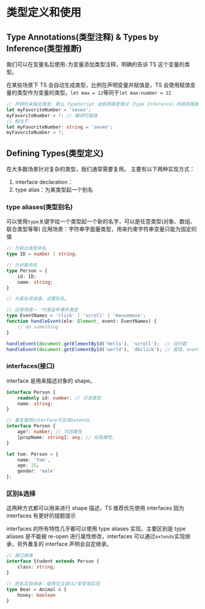 # 类型定义和使用

## Type Annotations(类型注释) & Types by Inference(类型推断)

我们可以在变量名后使用`:`为变量添加类型注释，明确的告诉 TS 这个变量的类型。

在某些场景下 TS 会自动生成类型，比例在声明变量并赋值是，TS 会使用赋值变量的类型作为变量的类型。`let max = 12`等同于`let max:number = 12`

```TypeScript
// 声明时未指定类型，那么 TypeScript 会依照类型推论（Type Inference）的规则推断出一个类型。
let myFavoriteNumber = 'seven';
myFavoriteNumber = 7; // 编译时报错
// 相当于
let myFavoriteNumber: string = 'seven';
myFavoriteNumber = 7;
```

## Defining Types(类型定义)

在大多数场景针对复杂的类型，我们通常需要复用。 主要有以下两种实现方式：

1. interface declaration：
2. type alias：为某类型起一个别名

### type aliases(类型别名)

可以使用`type`关键字给一个类型起一个新的名字，可以是任意类型(对象、数组、联合类型等等)
应用场景：字符串字面量类型，用来约束字符串变量只能为固定的值

```TypeScript
// 为联合类型命名
type ID = number | string;

// 为对象命名
type Person = {
    id: ID;
    name: string;
}

// 为某些具体值，设置别名。

// 应用场景一：约束监听事件类型
type EventNames = 'click' | 'scroll' | 'mousemove';
function handleEvent(ele: Element, event: EventNames) {
    // do something
}

handleEvent(document.getElementById('hello'), 'scroll');  // 没问题
handleEvent(document.getElementById('world'), 'dbclick'); // 报错，event 不能为 'dbclick'
```

### interfaces(接口)

interface 是用来描述对象的 shape。

```TypeScript
interface Person {
    readonly id: number; // 只读类型
    name: string;
}

// 重复使用interface可实现extends
interface Person {
    age?: number; // 可选属性
    [propName: string]: any; // 任意属性，
}

let tom: Person = {
    name: 'Tom',
    age: 25，
    gender: 'male'
};
```

### 区别&选择

这两种方式都可以用来进行 shape 描述，TS 推荐优先使用 interfaces 因为 interfaces 有更好的错题提示

interfaces 的所有特性几乎都可以使用 type aliases 实现，主要区别是 type aliases 是不能被 re-open 进行属性修改，interfaces 可以通过`extends`实现继承，另外重复的 interface 声明会自定继承。

```TypeScript
// 接口继承
interface Student extends Person {
    class: string;
}

// 别名实现继承：使用交叉类(&)型变相实现
type Bear = Animal & {
    honey: boolean
}
```
